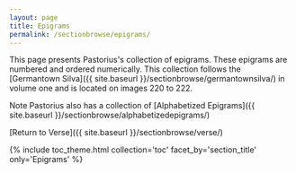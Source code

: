 ```yaml
---
layout: page
title: Epigrams
permalink: /sectionbrowse/epigrams/
---
```


This page presents Pastorius's collection of epigrams. These epigrams are numbered and ordered numerically. This collection follows the [Germantown Silva]({{ site.baseurl }}/sectionbrowse/germantownsilva/) in volume one and is located on images 220 to 222.

Note Pastorius also has a collection of [Alphabetized Epigrams]({{ site.baseurl }}/sectionbrowse/alphabetizedepigrams/)

[Return to Verse]({{ site.baseurl }}/sectionbrowse/verse/)

{% include toc_theme.html collection='toc' facet_by='section_title' only='Epigrams' %}
